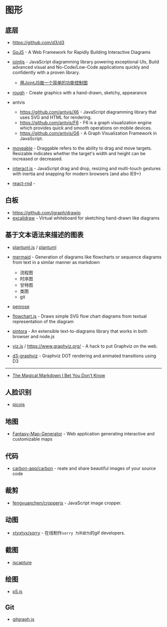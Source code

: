 图形
========

## 底层

- https://github.com/d3/d3
- [GoJS](https://github.com/NorthwoodsSoftware/GoJS) - A Web Framework for Rapidly Building Interactive Diagrams
- [jointjs](https://github.com/clientIO/joint) - JavaScript diagramming library powering exceptional UIs, Build advanced visual and No-Code/Low-Code applications quickly and confidently with a proven library.

    - [用JointJS做一个简单的功能控制图](http://www.bjhee.com/jointjs.html)

- [rough](https://github.com/rough-stuff/rough) - Create graphics with a hand-drawn, sketchy, appearance
- antvis

  - https://github.com/antvis/X6 - JavaScript diagramming library that uses SVG and HTML for rendering.
  - https://github.com/antvis/F6 - F6 is a graph visualization engine which provides quick and smooth operations on mobile devices.
  - https://github.com/antvis/G6 - A Graph Visualization Framework in JavaScript.

- [moveable](https://github.com/daybrush/moveable) - Draggable refers to the ability to drag and move targets. Resizable indicates whether the target's width and height can be increased or decreased.
- [interact.js](https://github.com/taye/interact.js) - JavaScript drag and drop, resizing and multi-touch gestures with inertia and snapping for modern browsers (and also IE9+)
- [react-rnd](https://github.com/bokuweb/react-rnd) - 

## 白板

- https://github.com/jgraph/drawio
- [excalidraw](https://github.com/excalidraw/excalidraw) - Virtual whiteboard for sketching hand-drawn like diagrams

## 基于文本语法来描述的图表

- [plantuml.js](https://github.com/plantuml/plantuml.js) / [plantuml](https://github.com/plantuml/plantuml)
- [mermaid](https://github.com/knsv/mermaid) - Generation of diagrams like flowcharts or sequence diagrams from text in a similar manner as markdown

    - 流程图
    - 时序图
    - 甘特图
    - 类图
    - git

- [penrose](https://github.com/penrose/penrose)
- [flowchart.js](https://github.com/adrai/flowchart.js) - Draws simple SVG flow chart diagrams from textual representation of the diagram
- [pintora](https://github.com/hikerpig/pintora) - An extensible text-to-diagrams library that works in both browser and node.js
- [viz.js](https://github.com/mdaines/viz.js) / https://www.graphviz.org/ - A hack to put Graphviz on the web.
- [d3-graphviz](https://github.com/magjac/d3-graphviz) - Graphviz DOT rendering and animated transitions using D3

---

- [The Magical Markdown I Bet You Don’t Know](https://medium.com/codex/the-magical-markdown-i-bet-you-dont-know-b51f8c049773)

## 人脸识别

- [picojs](https://github.com/tehnokv/picojs)

## 地图

- [Fantasy-Map-Generator](https://github.com/Azgaar/Fantasy-Map-Generator) - Web application generating interactive and customizable maps

## 代码

- [carbon-app/carbon](https://github.com/carbon-app/carbon) - reate and share beautiful images of your source code

## 裁剪

- [fengyuanchen/cropperjs](https://github.com/fengyuanchen/cropperjs) - JavaScript image cropper.

## 动图

- [xtyxtyx/sorry](https://github.com/xtyxtyx/sorry) - 在线制作`sorry 为所欲为`的gif developers.

## 截图

- [jscapture](https://github.com/mgechev/jscapture)

## 绘图

- [p5.js](https://github.com/processing/p5.js)

## Git

- [gitgraph.js](https://github.com/nicoespeon/gitgraph.js/)
